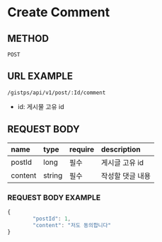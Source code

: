 # Create Comment



## METHOD

```text
POST
```

## URL EXAMPLE

```text
/gistps/api/v1/post/:Id/comment
```

* id: 게시물 고유 id

## REQUEST BODY

| name | type | require | description |
| :--- | :--- | :--- | :--- |
| postId | long | 필수 | 게시글 고유 id |
| content | string | 필수 | 작성할 댓글 내용 |

### REQUEST BODY EXAMPLE

```javascript
{
        "postId": 1,
        "content": "저도 동의합니다"
}
```

